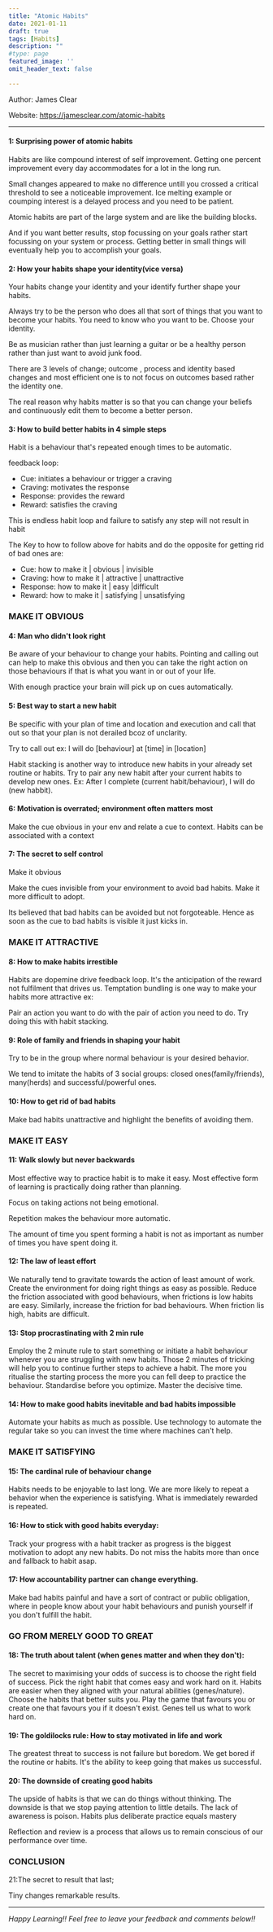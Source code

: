 ```yaml
---
title: "Atomic Habits"
date: 2021-01-11
draft: true
tags: [Habits]
description: ""
#type: page
featured_image: ''
omit_header_text: false

---
```


Author: James Clear

Website: https://jamesclear.com/atomic-habits

____

#### 1: Surprising power of  atomic habits

Habits are like compound interest of self improvement. Getting one percent improvement every day accommodates for a lot in the long run.

Small changes appeared to make no difference untill you crossed a critical threshold to see a noticeable improvement. Ice melting example or coumping interest is a delayed process and you need to be patient.

Atomic habits are part of the large system and are like the building blocks.

And if you want better results, stop focussing on your goals rather start focussing on your system or process. Getting better in small things will eventually help you to accomplish your goals.

#### 2: How your habits shape your identity(vice versa)

Your habits change your identity and your identify further shape your habits.

Always try to be the person who does all that sort of things that you want to become your habits. You need to know who you want to be. Choose your identity.

Be as musician rather than just learning a guitar or be a healthy person rather than just want to avoid junk food.

There are 3 levels of change; outcome , process and identity based changes and most efficient one is to not focus on outcomes based rather the identity one.

The real reason why habits matter is so that you can change your beliefs and continuously edit them to become a better person.

#### 3: How to build better habits in 4 simple steps

Habit is a behaviour that's repeated enough times to be automatic.
 
feedback loop:
- Cue: initiates a behaviour or trigger a craving
- Craving: motivates the response
- Response: provides the reward
- Reward: satisfies the craving

This is endless habit loop and failure to satisfy any step will not result in habit

The Key to how to follow above for habits and do the opposite for getting rid of bad ones are:
- Cue: how to make it | obvious | invisible
- Craving: how to make it | attractive | unattractive
- Response: how to make it | easy |difficult
- Reward: how to make it | satisfying | unsatisfying

### MAKE IT OBVIOUS

#### 4: Man who didn't look right

Be aware of your behaviour to change your habits. Pointing and calling out can help to make this obvious and then you can take the right action on those behaviours if that is what you want in or out of your life.

With enough practice your brain will pick up on cues automatically.

#### 5: Best way to start a new habit

Be specific with your plan of time and location and execution and call that out so that your plan is not derailed bcoz of unclarity.

Try to call out ex:
I will do [behaviour] at [time] in [location]

Habit stacking is another way to introduce new habits in your already set routine or habits. Try to pair any new habit after your current habits to develop new ones. Ex:
After I complete (current habit/behaviour), I will do (new habbit).

#### 6: Motivation is overrated; environment often matters most

Make the cue obvious in your env and relate a cue to context. Habits can be associated with a context

#### 7: The secret to self control

Make it obvious

Make the cues invisible from your environment to avoid bad habits.
Make it more difficult to adopt.

Its believed that bad habits can be avoided but not forgoteable. Hence as soon as the cue to bad habits  is visible it just kicks in.

### MAKE IT ATTRACTIVE

#### 8: How to make habits irrestible


Habits are dopemine drive feedback loop.  It's the anticipation of the reward not fulfilment that drives us. Temptation bundling is one way to make your habits more attractive ex:

Pair an action you want to do with the pair of action you need to do. Try doing this with habit stacking.

#### 9: Role of family and friends in shaping your habit

Try to be in the group where normal behaviour is your desired behavior. 

We tend to imitate the habits of 3 social groups: closed ones(family/friends), many(herds) and successful/powerful ones.

#### 10: How to get rid of bad habits

Make bad habits unattractive and highlight the benefits of avoiding them. 

### MAKE IT EASY

#### 11: Walk slowly but never backwards

Most effective way to practice habit is to make it easy.
Most effective form of learning is practically doing rather than planning.

Focus on taking actions not being emotional.

Repetition makes the behaviour more automatic.

The amount of time you spent forming a habit is not as important as number of times you have spent doing it.
 
#### 12: The law of least effort

We naturally tend to gravitate towards the action of least amount of work.
Create the environment for doing right things as easy as possible.
Reduce the friction associated with good behaviours, when frictions is low habits are easy. Similarly, increase the friction for bad behaviours. When friction Iis high, habits are difficult.

#### 13: Stop procrastinating with 2 min rule

Employ the 2 minute rule to start something or initiate a habit behaviour whenever you are struggling with new habits. Those 2 minutes of tricking will help you to continue further steps to achieve a habit.
The more you ritualise the starting process the more you can fell deep to practice the behaviour.
Standardise before you optimize. 
Master the decisive time.

#### 14: How to make good habits inevitable and bad habits impossible

Automate your habits as much as possible. Use technology to automate the regular take so you can invest the time where machines can't help.

### MAKE IT SATISFYING

#### 15: The cardinal rule of behaviour change

Habits needs to be enjoyable to last long. We are more likely to repeat a behavior when the experience is satisfying.
What is immediately rewarded is repeated.

#### 16: How to stick with good habits everyday:

Track your progress with a habit tracker as progress is the biggest motivation to adopt any new habits.
Do not miss the habits more than once and fallback to habit asap.

#### 17: How accountability partner can change everything.

Make bad habits painful and have a sort of contract or public obligation, where in people know about your habit behaviours and  punish yourself if you don't fulfill the habit.

### GO FROM MERELY GOOD TO GREAT

#### 18: The truth about talent (when genes matter and when they don't):

The secret to maximising your odds of success is to choose the right field of success. Pick the right habit that comes easy and work hard on it. 
Habits are easier when they aligned with your natural abilities (genes/nature). 
Choose the habits that better suits you. Play the game that favours you or create one that favours you if it doesn't exist.
Genes tell us what to work hard on.

#### 19: The goldilocks rule: How to stay motivated in life and work

The greatest threat to success is not failure but boredom. We get bored if the routine or habits. It's the ability to keep going that makes us successful.

#### 20: The downside of creating good habits

The upside of habits is that we can do things without thinking. The downside is that we stop paying attention to little details. The lack of awareness is poison.
Habits plus deliberate practice equals mastery 

Reflection and review is a process that allows us to remain conscious of our performance over time.

### CONCLUSION

21:The secret to result that last;

Tiny changes remarkable results.

____







































*Happy Learning!! Feel free to leave your feedback and comments below!!*
